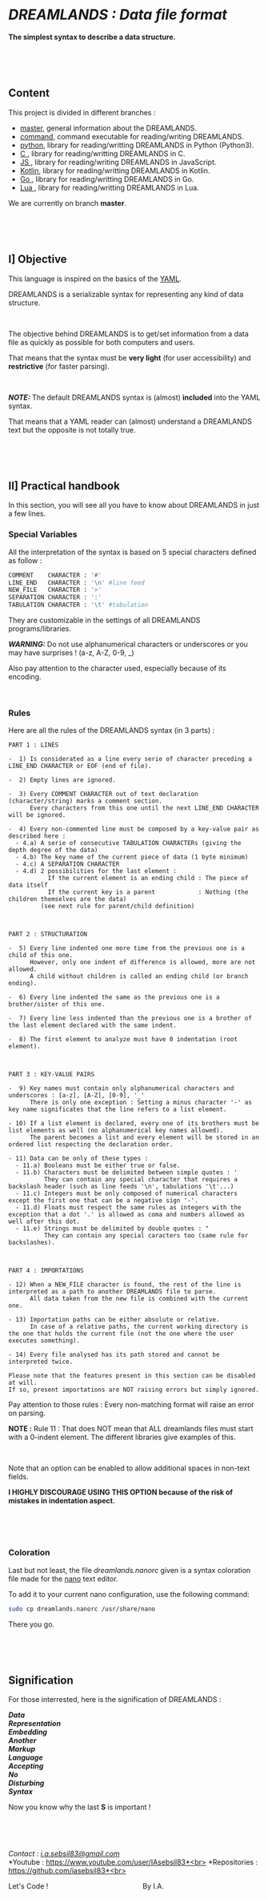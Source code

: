 # ***DREAMLANDS : Data file format***

**The simplest syntax to describe a data structure.**

&nbsp;

&nbsp;



## Content

This project is divided in different branches :
- [master](https://github.com/iasebsil83/DREAMLANDS), general information about the DREAMLANDS.
- [command](https://github.com/iasebsil83/DREAMLANDS/tree/command), command executable for reading/writing DREAMLANDS.
- [python](https://github.com/iasebsil83/DREAMLANDS/tree/python), library for reading/writting DREAMLANDS in Python (Python3).
- [C     ](https://github.com/iasebsil83/DREAMLANDS/tree/c), library for reading/writting DREAMLANDS in C.
- [JS    ](https://github.com/iasebsil83/DREAMLANDS/tree/javascript), library for reading/writing DREAMLANDS in JavaScript.
- [Kotlin](https://github.com/iasebsil83/DREAMLANDS/tree/kotlin), library for reading/writting DREAMLANDS in Kotlin.
- [Go    ](https://github.com/iasebsil83/DREAMLANDS/tree/go), library for reading/writting DREAMLANDS in Go.
- [Lua   ](https://github.com/iasebsil83/DREAMLANDS/tree/lua), library for reading/writting DREAMLANDS in Lua.

We are currently on branch **master**.

&nbsp;

&nbsp;



## I] Objective

This language is inspired on the basics of the [YAML](https://yaml.org).

DREAMLANDS is a serializable syntax for representing any kind of data structure.

&nbsp;

The objective behind DREAMLANDS is to get/set information from a data file as quickly as possible for both computers and users.

That means that the syntax must be **very light** (for user accessibility) and **restrictive** (for faster parsing).

&nbsp;

***NOTE:*** The default DREAMLANDS syntax is (almost) **included** into the YAML syntax.

That means that a YAML reader can (almost) understand a DREAMLANDS text but the opposite is not totally true.

&nbsp;

&nbsp;



## II] Practical handbook

In this section, you will see all you have to know about DREAMLANDS in just a few lines.

### Special Variables

All the interpretation of the syntax is based on 5 special characters defined as follow :
```python
COMMENT    CHARACTER : '#'
LINE_END   CHARACTER : '\n' #line feed
NEW_FILE   CHARACTER : '>'
SEPARATION CHARACTER : ':'
TABULATION CHARACTER : '\t' #tabulation
```
They are customizable in the settings of all DREAMLANDS programs/libraries.

***WARNING:*** Do not use alphanumerical characters or underscores or you may have surprises ! (a-z, A-Z, 0-9, _)

Also pay attention to the character used, especially because of its encoding.

&nbsp;

### Rules

Here are all the rules of the DREAMLANDS syntax (in 3 parts) :

```
PART 1 : LINES

-  1) Is considerated as a line every serie of character preceding a LINE_END CHARACTER or EOF (end of file).

-  2) Empty lines are ignored.

-  3) Every COMMENT CHARACTER out of text declaration (character/string) marks a comment section.
      Every characters from this one until the next LINE_END CHARACTER will be ignored.

-  4) Every non-commented line must be composed by a key-value pair as described here :
  - 4.a) A serie of consecutive TABULATION CHARACTERs (giving the depth degree of the data)
  - 4.b) The key name of the current piece of data (1 byte minimum)
  - 4.c) A SEPARATION CHARACTER
  - 4.d) 2 possibilities for the last element :
           If the current element is an ending child : The piece of data itself
           If the current key is a parent            : Nothing (the children themselves are the data)
         (see next rule for parent/child definition)



PART 2 : STRUCTURATION

-  5) Every line indented one more time from the previous one is a child of this one.
      However, only one indent of difference is allowed, more are not allowed.
      A child without children is called an ending child (or branch ending).

-  6) Every line indented the same as the previous one is a brother/sister of this one.

-  7) Every line less indented than the previous one is a brother of the last element declared with the same indent.

-  8) The first element to analyze must have 0 indentation (root element).



PART 3 : KEY-VALUE PAIRS

-  9) Key names must contain only alphanumerical characters and underscores : [a-z], [A-Z], [0-9], '_'
      There is only one exception : Setting a minus character '-' as key name significates that the line refers to a list element.

- 10) If a list element is declared, every one of its brothers must be list elements as well (no alphanumerical key names allowed).
      The parent becomes a list and every element will be stored in an ordered list respecting the declaration order.

- 11) Data can be only of these types :
  - 11.a) Booleans must be either true or false.
  - 11.b) Characters must be delimited between simple quotes : '
          They can contain any special character that requires a backslash header (such as line feeds '\n', tabulations '\t'...)
  - 11.c) Integers must be only composed of numerical characters except the first one that can be a negative sign '-'.
  - 11.d) Floats must respect the same rules as integers with the exception that a dot '.' is allowed as coma and numbers allowed as well after this dot.
  - 11.e) Strings must be delimited by double quotes : "
          They can contain any special caracters too (same rule for backslashes).



PART 4 : IMPORTATIONS

- 12) When a NEW_FILE character is found, the rest of the line is interpreted as a path to another DREAMLANDS file to parse.
      All data taken from the new file is combined with the current one.

- 13) Importation paths can be either absolute or relative.
      In case of a relative paths, the current working directory is the one that holds the current file (not the one where the user executes something).

- 14) Every file analysed has its path stored and cannot be interpreted twice.

Please note that the features present in this section can be disabled at will.
If so, present importations are NOT raising errors but simply ignored.
```

Pay attention to those rules : Every non-matching format will raise an error on parsing.

**NOTE :** Rule 11 : That does NOT mean that ALL dreamlands files must start with a 0-indent element.
The different libraries give examples of this.

&nbsp;

Note that an option can be enabled to allow additional spaces in non-text fields.

**I HIGHLY DISCOURAGE USING THIS OPTION because of the risk of mistakes in indentation aspect.**

&nbsp;

&nbsp;

### Coloration

Last but not least, the file *dreamlands.nanorc* given is a syntax coloration file made for the [nano](https://www.nano-editor.org/) text editor.

To add it to your current nano configuration, use the following command:
```bash
sudo cp dreamlands.nanorc /usr/share/nano
```
There you go.

&nbsp;

&nbsp;



## Signification

For those interrested, here is the signification of DREAMLANDS :

***Data<br>
Representation<br>
Embedding<br>
Another<br>
Markup<br>
Language<br>
Accepting<br>
No<br>
Disturbing<br>
Syntax***

Now you know why the last **S** is important !

&nbsp;

&nbsp;


*Contact      : i.a.sebsil83@gmail.com*<br>
*Youtube      : https://www.youtube.com/user/IAsebsil83*<br>
*Repositories : https://github.com/iasebsil83*<br>

Let's Code ! &nbsp;&nbsp;&nbsp;&nbsp;&nbsp;&nbsp;&nbsp;
&nbsp;&nbsp;&nbsp;&nbsp;&nbsp;&nbsp;&nbsp;&nbsp;&nbsp;
&nbsp;&nbsp;&nbsp;&nbsp;&nbsp;&nbsp;&nbsp;&nbsp;&nbsp;
&nbsp;&nbsp;&nbsp;&nbsp;&nbsp;&nbsp;&nbsp;&nbsp;&nbsp;
&nbsp;&nbsp;&nbsp;&nbsp;&nbsp;&nbsp;&nbsp;&nbsp;&nbsp;By I.A.
